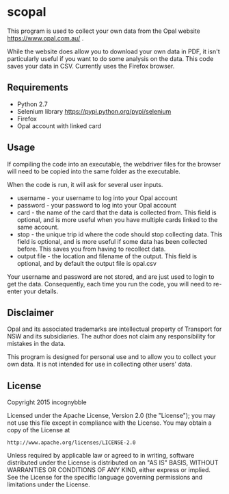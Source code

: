 # scopal

This program is used to collect your own data from the Opal website https://www.opal.com.au/ .

While the website does allow you to download your own data in PDF, it isn't particularly useful if you want to do some analysis on the data. This code saves your data in CSV. Currently uses the Firefox browser.

## Requirements
* Python 2.7
* Selenium library https://pypi.python.org/pypi/selenium
* Firefox
* Opal account with linked card

## Usage
If compiling the code into an executable, the webdriver files for the browser will need to be copied into the same folder as the executable.

When the code is run, it will ask for several user inputs.
* username - your username to log into your Opal account
* password - your password to log into your Opal account
* card - the name of the card that the data is collected from. This field is optional, and is more useful when you have multiple cards linked to the same account.
* stop - the unique trip id where the code should stop collecting data. This field is optional, and is more useful if some data has been collected before. This saves you from having to recollect data.
* output file - the location and filename of the output. This field is optional, and by default the output file is opal.csv

Your username and password are not stored, and are just used to login to get the data. Consequently, each time you run the code, you will need to re-enter your details.

## Disclaimer
Opal and its associated trademarks are intellectual property of Transport for NSW and its subsidiaries. The author does not claim any responsibility for mistakes in the data.

This program is designed for personal use and to allow you to collect your own data. It is not intended for use in collecting other users' data.

## License
Copyright 2015 incognybble

Licensed under the Apache License, Version 2.0 (the "License");
you may not use this file except in compliance with the License.
You may obtain a copy of the License at

    http://www.apache.org/licenses/LICENSE-2.0

Unless required by applicable law or agreed to in writing, software
distributed under the License is distributed on an "AS IS" BASIS,
WITHOUT WARRANTIES OR CONDITIONS OF ANY KIND, either express or implied.
See the License for the specific language governing permissions and
limitations under the License.
